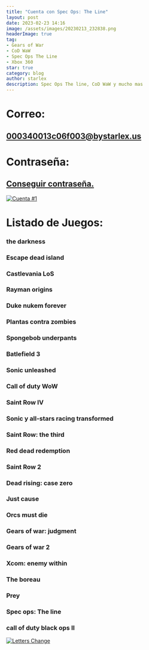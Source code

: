 ```yaml
---
title: "Cuenta con Spec Ops: The Line"
layout: post
date: 2023-02-23 14:16
image: /assets/images/20230213_232838.png
headerImage: true
tag:
- Gears of War
- CoD WaW
- Spec Ops The Line
- Xbox 360
star: true
category: blog
author: starlex
description: Spec Ops The line, CoD WaW y mucho mas
---
```



# Correo: 

## 000340013c06f003@bystarlex.us

# Contraseña: 

## [Conseguir contraseña.](https://linkby.strx.us/000340013c06f003/0)

[![Cuenta #1](https://readme-typing-svg.demolab.com?font=Fira+Code&pause=1000&color=D200FF&center=true&width=435&lines=Starlex;Cuenta+%233;Disfrutala+al+maximo)](https://strx.us)

# Listado de Juegos: 

### the darkness

### Escape dead island

### Castlevania LoS

### Rayman origins

### Duke nukem forever

### Plantas contra zombies

### Spongebob underpants

### Batlefield 3

### Sonic unleashed

### Call of duty WoW

### Saint Row IV

### Sonic y all-stars racing transformed

### Saint Row: the third

### Red dead redemption

### Saint Row 2

### Dead rising: case zero

### Just cause

### Orcs must die

### Gears of war: judgment

### Gears of war 2

### Xcom: enemy within

### The boreau

### Prey

### Spec ops: The line

### call of duty black ops II


[![Letters Change](https://readme-typing-svg.demolab.com?font=Fira+Code&pause=1000&color=D200FF&center=true&width=435&lines=Starlex;Desarollador;Gamer;Animetuber;Gamedev;Designer;Escritor+de+blogs;Y+Mucho+Mas;Starlex+%C2%A9+Alejandro+Shadow)](https://bystarlex.us)
